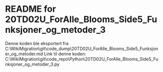 # README for 20TD02U_ForAlle_Blooms_Side5_Funksjoner_og_metoder_3
Denne koden ble eksportert fra C:\WikiMigration\git\code_dump\20TD02U_ForAlle_Blooms_Side5_Funksjoner_og_metoder.md
Link til denne koden: C:\WikiMigration\git\code_repo\Python\20TD02U_ForAlle_Blooms_Side5_Funksjoner_og_metoder_3.py
